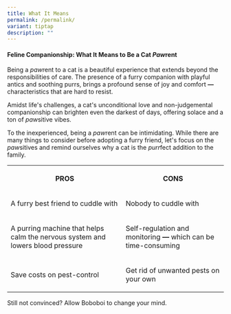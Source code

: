 ```yaml
---
title: What It Means
permalink: /permalink/
variant: tiptap
description: ""
---
```

<h4>Feline Companionship: What It Means to Be a Cat <em>Paw</em>rent</h4><p>Being a <em>paw</em>rent to a cat is a beautiful experience that extends beyond the responsibilities of care. The presence of a furry companion with playful antics and soothing purrs, brings a profound sense of joy and comfort <strong>—</strong> characteristics that are hard to resist.</p><p>Amidst life's challenges, a cat's unconditional love and non-judgemental companionship can brighten even the darkest of days, offering solace and a ton of <em>paw</em>sitive vibes.</p><p>To the inexperienced, being a <em>paw</em>rent can be intimidating. While there are many things to consider before adopting a furry friend, let's focus on the<em> paw</em>sitives and remind ourselves why a cat is the <em>purr</em>fect addition to the family.</p><table><tbody><tr><th rowspan="1" colspan="1"><p>PROS</p></th><th rowspan="1" colspan="1"><p>CONS</p></th></tr><tr><td rowspan="1" colspan="1"><p>A furry best friend to cuddle with</p></td><td rowspan="1" colspan="1"><p>Nobody to cuddle with</p></td></tr><tr><td rowspan="1" colspan="1"><p>A purring machine that helps calm the nervous system and lowers blood pressure</p></td><td rowspan="1" colspan="1"><p>Self-regulation and monitoring <strong>—</strong> which can be time-consuming</p></td></tr><tr><td rowspan="1" colspan="1"><p>Save costs on pest-control</p></td><td rowspan="1" colspan="1"><p>Get rid of unwanted pests on your own</p></td></tr></tbody></table><p>Still not convinced? Allow Boboboi to change your mind.</p>